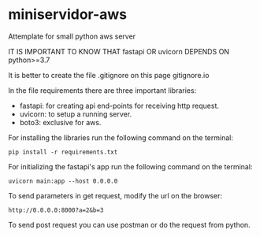 # miniservidor-aws
Attemplate for small python aws server

IT IS IMPORTANT  TO  KNOW THAT fastapi OR uvicorn DEPENDS ON python>=3.7

It is better to create the file .gitignore on this page gitignore.io

In the file requirements there are three important libraries:
- fastapi: for creating api end-points for receiving http request.
- uvicorn: to setup a running server.
- boto3: exclusive for aws.

For installing the libraries run the following command on the terminal:
```shell script
pip install -r requirements.txt
```

For initializing the fastapi's app run the following command on the terminal:
```shell script
uvicorn main:app --host 0.0.0.0
```

To send parameters in get request, modify the url on the browser:
```shell script
http://0.0.0.0:8000?a=2&b=3
``` 

To send post request you can use postman or do the request from python. 